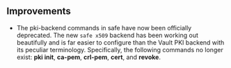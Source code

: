 ## Improvements

- The pki-backend commands in safe have now been officially
  deprecated.  The new `safe x509` backend has been working out
  beautifully and is far easier to configure than the Vault PKI
  backend with its peculiar terminology.  Specifically, the
  following commands no longer exist: **pki init**, **ca-pem**,
  **crl-pem**, **cert**, and **revoke**.
